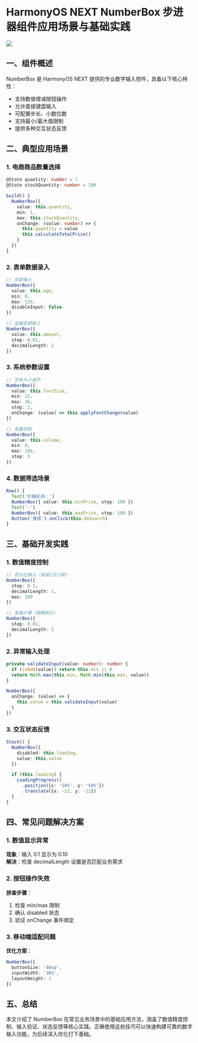 # HarmonyOS NEXT NumberBox 步进器组件应用场景与基础实践

![](https://files.mdnice.com/user/47561/b8cce08f-64f8-445d-a11c-b16c45913910.png)

## 一、组件概述

NumberBox 是 HarmonyOS NEXT 提供的专业数字输入控件，具备以下核心特性：

- 支持数值增减按钮操作
- 允许直接键盘输入
- 可配置步长、小数位数
- 支持最小/最大值限制
- 提供多种交互状态反馈

## 二、典型应用场景

### 1. 电商商品数量选择

```typescript
@State quantity: number = 1
@State stockQuantity: number = 100

build() {
  NumberBox({
    value: this.quantity,
    min: 1,
    max: this.stockQuantity,
    onChange: (value: number) => {
      this.quantity = value
      this.calculateTotalPrice()
    }
  })
}
```

### 2. 表单数据录入

```typescript
// 年龄输入
NumberBox({
  value: this.age,
  min: 0,
  max: 120,
  disableInput: false
})

// 金融金额输入
NumberBox({
  value: this.amount,
  step: 0.01,
  decimalLength: 2
})
```

### 3. 系统参数设置

```typescript
// 字体大小调节
NumberBox({
  value: this.fontSize,
  min: 12,
  max: 36,
  step: 2,
  onChange: (value) => this.applyFontChange(value)
})

// 音量控制
NumberBox({
  value: this.volume,
  min: 0,
  max: 100,
  step: 5
})
```

### 4. 数据筛选场景

```typescript
Row() {
  Text('价格区间：')
  NumberBox({ value: this.minPrice, step: 100 })
  Text('-')
  NumberBox({ value: this.maxPrice, step: 100 })
  Button('搜索').onClick(this.doSearch)
}
```

## 三、基础开发实践

### 1. 数值精度控制

```typescript
// 百分比输入（保留1位小数）
NumberBox({
  step: 0.1,
  decimalLength: 1,
  max: 100
})

// 金融计算（精确到分）
NumberBox({
  step: 0.01,
  decimalLength: 2
})
```

### 2. 异常输入处理

```typescript
private validateInput(value: number): number {
  if (isNaN(value)) return this.min || 0
  return Math.max(this.min, Math.min(this.max, value))
}

NumberBox({
  onChange: (value) => {
    this.value = this.validateInput(value)
  }
})
```

### 3. 交互状态反馈

```typescript
Stack() {
  NumberBox({
    disabled: this.loading,
    value: this.value
  })

  if (this.loading) {
    LoadingProgress()
      .position({x: '50%', y: '50%'})
      .translate({x: -12, y: -12})
  }
}
```

## 四、常见问题解决方案

### 1. 数值显示异常

**现象**：输入 0.1 显示为 0.10  
**解决**：检查 decimalLength 设置是否匹配业务需求

### 2. 按钮操作失效

**排查步骤**：

1. 检查 min/max 限制
2. 确认 disabled 状态
3. 验证 onChange 事件绑定

### 3. 移动端适配问题

**优化方案**：

```typescript
NumberBox({
  buttonSize: '40vp',
  inputWidth: '30%',
  layoutWeight: 1
})
```

## 五、总结

本文介绍了 NumberBox 在常见业务场景中的基础应用方法，涵盖了数值精度控制、输入验证、状态反馈等核心实践。正确使用这些技巧可以快速构建可靠的数字输入功能，为后续深入优化打下基础。
